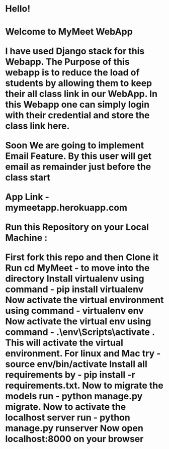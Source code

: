 <h1>Hello!<h1>

Welcome to MyMeet WebApp

I have used Django stack for this Webapp. The Purpose of this webapp is to reduce the load of students by allowing them to keep their all class link in our WebApp. In this Webapp one can simply login with their credential and store the class link here.

Soon We are going to implement Email Feature. By this user will get email as remainder just before the class start



App Link - mymeetapp.herokuapp.com

Run this Repository on your Local Machine :

First fork this repo and then Clone it
Run cd MyMeet - to move into the directory
Install virtualenv using command - pip install virtualenv
Now activate the virtual environment using command - virtualenv env
Now activate the virtual env using command - .\env\Scripts\activate . This will activate the virtual environment. For linux and Mac try - source env/bin/activate
Install all requirements by - pip install -r requirements.txt.
Now to migrate the models run - python manage.py migrate.
Now to activate the localhost server run - python manage.py runserver
Now open localhost:8000 on your browser
